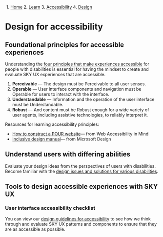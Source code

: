             

 1.  [Home](/skyux/)
2.  [Learn](/skyux/learn.md)
3.  [Accessibility](/skyux/learn/accessibility.md)
4.  [Design](/skyux/learn/accessibility/design.md)

Design for accessibility
========================

Foundational principles for accessible experiences
--------------------------------------------------

Understanding the [four principles that make experiences accessible](https://www.w3.org/WAI/WCAG22/Understanding/intro#understanding-the-four-principles-of-accessibility) for people with disabilities is essential for having the mindset to create and evaluate SKY UX experiences that are accessible.

1.  **Perceivable** — The design must be Perceivable to all user senses.
2.  **Operable** — User interface components and navigation must be Operable for users to interact with the interface.
3.  **Understandable** — Information and the operation of the user interface must be Understandable.
4.  **Robust** — And content must be Robust enough for a wide variety of user agents, including assistive technologies, to reliably interpret it.

Resources for learning accessibility principles:

*   [How to construct a POUR website](https://webaim.org/articles/pour/)— from Web Accessibility in Mind
*   [Inclusive design manual](https://download.microsoft.com/download/B/0/D/B0D4BF87-09CE-4417-8F28-D60703D672ED/INCLUSIVE_TOOLKIT_MANUAL_FINAL.pdf)— from Microsoft Design

Understand users with differing abilities
-----------------------------------------

Evaluate your design ideas from the perspectives of users with disabilities. Become familiar with the [design issues and solutions for various disabilities](https://webaim.org/articles/userperspective/).

Tools to design accessible experiences with SKY UX
--------------------------------------------------

### User interface accessibility checklist

You can view our [design guidelines for accessibility](/skyux/learn/accessibility/design/checklist.md) to see how we think through and evaluate SKY UX patterns and components to ensure that they are as accessible as possible.